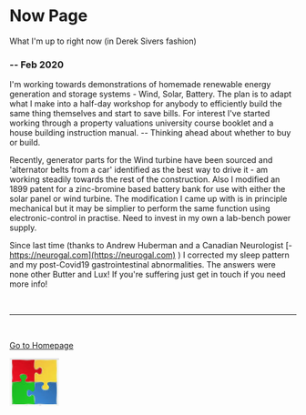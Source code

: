 
# Now Page

What I'm up to right now (in Derek Sivers fashion)

### -- Feb 2020

I'm working towards demonstrations of homemade renewable energy generation and storage systems - Wind, Solar, Battery. The plan is to adapt what I make into a half-day workshop for anybody to efficiently build the same thing themselves and start to save bills.
For interest I've started working through a property valuations university course booklet and a house building instruction manual. -- Thinking ahead about whether to buy or build. 


Recently, generator parts for the Wind turbine have been sourced and 'alternator belts from a car' identified as the best way to drive it - am working steadily towards the rest of the construction. Also I modified an 1899 patent for a zinc-bromine based battery bank for use with either the solar panel or wind turbine. The modification I came up with is in principle mechanical but it may be simplier to perform the same function using electronic-control in practise. Need to invest in my own a lab-bench power supply.

Since last time (thanks to Andrew Huberman and a Canadian Neurologist [- https://neurogal.com](https://neurogal.com) ) I corrected my sleep pattern and my post-Covid19 gastrointestinal abnormalities. The answers were none other Butter and Lux! If you're suffering just get in touch if you need more info!


<br/>

***

<br/>

[Go to Homepage](https://nikipedia.xyz/)

[![](assets/img/jigsaw.png)](./now_archive.html "Now Page Archive") 
